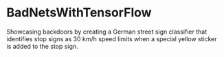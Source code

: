 # BadNetsWithTensorFlow
Showcasing backdoors by creating a German street sign classifier that identifies stop signs as 30 km/h speed limits when a special yellow sticker is added to the stop sign.
